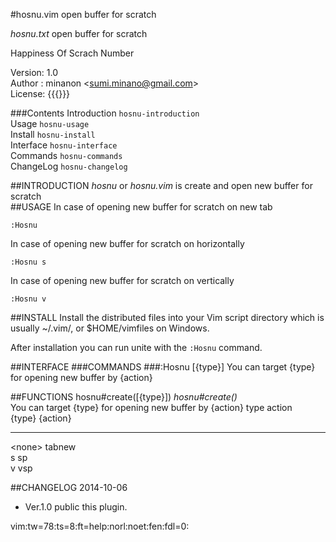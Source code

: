 #hosnu.vim
open buffer for scratch

*hosnu.txt*	open buffer for scratch  

Happiness Of Scrach Number  

Version: 1.0  
Author : minanon &lt;sumi.minano@gmail.com&gt;  
License: {{{}}}  


###Contents
Introduction		`hosnu-introduction`  
Usage			`hosnu-usage`  
Install			`hosnu-install`  
Interface		`hosnu-interface`  
Commands		  `hosnu-commands`  
ChangeLog		`hosnu-changelog`  

##INTRODUCTION
*hosnu* or *hosnu.vim* is create and open new buffer for scratch  
##USAGE
In case of opening new buffer for scratch on new tab  

```vim
:Hosnu
```



In case of opening new buffer for scratch on horizontally  


```vim
:Hosnu s
```



In case of opening new buffer for scratch on vertically  


```vim
:Hosnu v
```




##INSTALL
Install the distributed files into your Vim script directory which is usually ~/.vim/, or $HOME/vimfiles on Windows.  

After installation you can run unite with the `:Hosnu` command.  

##INTERFACE
###COMMANDS
###:Hosnu [{type}]
You can target {type} for opening new buffer by {action}  

##FUNCTIONS
hosnu#create([{type}])			*hosnu#create()*  
You can target {type} for opening new buffer by {action} type		action  
{type}		{action}  
----------	----------  
&lt;none&gt;		tabnew  
s		sp  
v		vsp  


##CHANGELOG
2014-10-06  

- Ver.1.0 public this plugin.

vim:tw=78:ts=8:ft=help:norl:noet:fen:fdl=0:  
